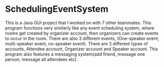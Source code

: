 # SchedulingEventSystem 
This is a Java GUI project that I worked on with 7 other teammates. This program functions very similarly like any event scheduling system, 
where rooms get created by organizer account, then organizers can create events to occur in the room. There are also 3 different events,
(One-speaker event, multi-speaker event, no-speaker event). There are 3 different types of accounts, Attendee account, Organizer account and 
Speaker account. This program also features a messaging system(add friend, message one person, message all attendees etc).
